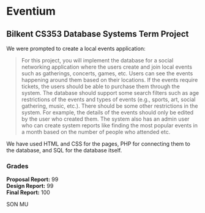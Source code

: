 # Eventium
## Bilkent CS353 Database Systems Term Project

We were prompted to create a local events application:
>For this project, you will implement the database for a social networking application
where the users create and join local events such as gatherings, concerts, games, etc.
Users can see the events happening around them based on their locations. If the events
require tickets, the users should be able to purchase them through the system. The
database should support some search filters such as age restrictions of the events and
types of events (e.g., sports, art, social gathering, music, etc.). There should be some
other restrictions in the system. For example, the details of the events should only be
edited by the user who created them. The system also has an admin user who can create
system reports like finding the most popular events in a month based on the number of
people who attended etc.

We have used HTML and CSS for the pages, PHP for connecting them to the database, and SQL for the database itself.

### Grades
**Proposal Report:** 99\
**Design Report:** 99\
**Final Report:** 100

SON MU
